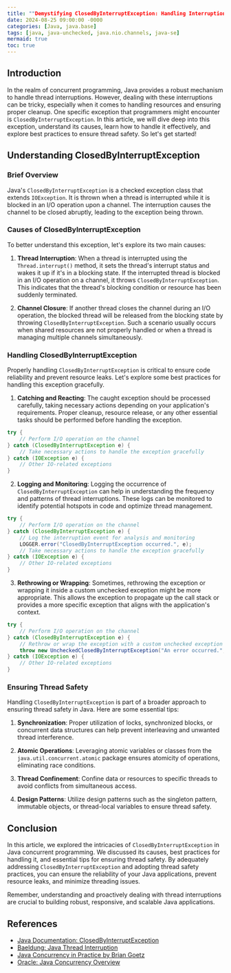 ```yaml
---
title: ""Demystifying ClosedByInterruptException: Handling Interruptions Safely in Java""
date: 2024-08-25 09:00:00 -0000
categories: [Java, java.base]
tags: [java, java-unchecked, java.nio.channels, java-se]
mermaid: true
toc: true
---
```



## Introduction

In the realm of concurrent programming, Java provides a robust mechanism to handle thread interruptions. However, dealing with these interruptions can be tricky, especially when it comes to handling resources and ensuring proper cleanup. One specific exception that programmers might encounter is `ClosedByInterruptException`. In this article, we will dive deep into this exception, understand its causes, learn how to handle it effectively, and explore best practices to ensure thread safety. So let's get started!

## Understanding ClosedByInterruptException

### Brief Overview

Java's `ClosedByInterruptException` is a checked exception class that extends `IOException`. It is thrown when a thread is interrupted while it is blocked in an I/O operation upon a channel. The interruption causes the channel to be closed abruptly, leading to the exception being thrown.

### Causes of ClosedByInterruptException

To better understand this exception, let's explore its two main causes:

1. **Thread Interruption**: When a thread is interrupted using the `Thread.interrupt()` method, it sets the thread's interrupt status and wakes it up if it's in a blocking state. If the interrupted thread is blocked in an I/O operation on a channel, it throws `ClosedByInterruptException`. This indicates that the thread's blocking condition or resource has been suddenly terminated.

2. **Channel Closure**: If another thread closes the channel during an I/O operation, the blocked thread will be released from the blocking state by throwing `ClosedByInterruptException`. Such a scenario usually occurs when shared resources are not properly handled or when a thread is managing multiple channels simultaneously.

### Handling ClosedByInterruptException

Properly handling `ClosedByInterruptException` is critical to ensure code reliability and prevent resource leaks. Let's explore some best practices for handling this exception gracefully.

1. **Catching and Reacting**: The caught exception should be processed carefully, taking necessary actions depending on your application's requirements. Proper cleanup, resource release, or any other essential tasks should be performed before handling the exception.

```java
try {
    // Perform I/O operation on the channel
} catch (ClosedByInterruptException e) {
    // Take necessary actions to handle the exception gracefully
} catch (IOException e) {
    // Other IO-related exceptions
}
```

2. **Logging and Monitoring**: Logging the occurrence of `ClosedByInterruptException` can help in understanding the frequency and patterns of thread interruptions. These logs can be monitored to identify potential hotspots in code and optimize thread management.

```java
try {
    // Perform I/O operation on the channel
} catch (ClosedByInterruptException e) {
    // Log the interruption event for analysis and monitoring
    LOGGER.error("ClosedByInterruptException occurred.", e);
    // Take necessary actions to handle the exception gracefully
} catch (IOException e) {
    // Other IO-related exceptions
}
```

3. **Rethrowing or Wrapping**: Sometimes, rethrowing the exception or wrapping it inside a custom unchecked exception might be more appropriate. This allows the exception to propagate up the call stack or provides a more specific exception that aligns with the application's context.

```java
try {
    // Perform I/O operation on the channel
} catch (ClosedByInterruptException e) {
    // Rethrow or wrap the exception with a custom unchecked exception
    throw new UncheckedClosedByInterruptException("An error occurred.", e);
} catch (IOException e) {
    // Other IO-related exceptions
}
```

### Ensuring Thread Safety

Handling `ClosedByInterruptException` is part of a broader approach to ensuring thread safety in Java. Here are some essential tips:

1. **Synchronization**: Proper utilization of locks, synchronized blocks, or concurrent data structures can help prevent interleaving and unwanted thread interference.

2. **Atomic Operations**: Leveraging atomic variables or classes from the `java.util.concurrent.atomic` package ensures atomicity of operations, eliminating race conditions.

3. **Thread Confinement**: Confine data or resources to specific threads to avoid conflicts from simultaneous access.

4. **Design Patterns**: Utilize design patterns such as the singleton pattern, immutable objects, or thread-local variables to ensure thread safety.

## Conclusion

In this article, we explored the intricacies of `ClosedByInterruptException` in Java concurrent programming. We discussed its causes, best practices for handling it, and essential tips for ensuring thread safety. By adequately addressing `ClosedByInterruptException` and adopting thread safety practices, you can ensure the reliability of your Java applications, prevent resource leaks, and minimize threading issues.

Remember, understanding and proactively dealing with thread interruptions are crucial to building robust, responsive, and scalable Java applications.

## References
- [Java Documentation: ClosedByInterruptException](https://docs.oracle.com/javase/8/docs/api/java/nio/channels/ClosedByInterruptException.html)
- [Baeldung: Java Thread Interruption](https://www.baeldung.com/java-thread-interrupt)
- [Java Concurrency in Practice by Brian Goetz](https://jcip.net/)
- [Oracle: Java Concurrency Overview](https://docs.oracle.com/javase/tutorial/essential/concurrency/index.html)
